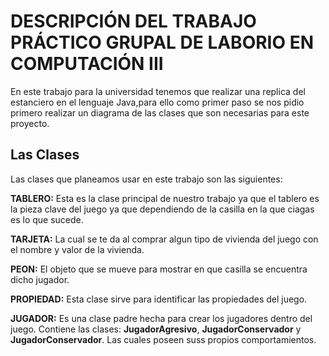 # DESCRIPCIÓN DEL TRABAJO PRÁCTICO GRUPAL DE LABORIO EN COMPUTACIÓN III

En este trabajo para la universidad tenemos que realizar una replica del estanciero en el lenguaje Java,para ello como primer paso se nos pidio primero realizar un diagrama de las clases que son necesarias para este proyecto. 

## Las Clases 

Las clases que planeamos usar en este trabajo son las siguientes:

**TABLERO:** Esta es la clase principal de nuestro trabajo ya que el tablero es la pieza clave del juego ya que dependiendo de la casilla en la que ciagas es lo que sucede.

**TARJETA:** La cual se te da al comprar algun tipo de vivienda del juego con el nombre y valor de la vivienda.

**PEON:** El objeto que se mueve para mostrar en que casilla se encuentra dicho jugador.

**PROPIEDAD:**  Esta clase sirve para identificar las propiedades del juego.

**JUGADOR:** Es una clase padre hecha para crear los jugadores dentro del juego. Contiene las clases: **JugadorAgresivo**, **JugadorConservador** y **JugadorConservador**. Las cuales poseen suss propios comportamientos.
